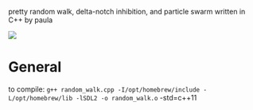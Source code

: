 pretty random walk, delta-notch inhibition, and particle swarm written in C++ by paula

![](./assets/example_movie2.gif)

# General
to compile: `g++ random_walk.cpp -I/opt/homebrew/include -L/opt/homebrew/lib -lSDL2 -o random_walk.o` -std=c++11

